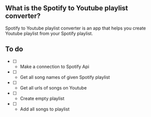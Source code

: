 ## What is the Spotify to Youtube playlist converter?

Spotify to Youtube playlist converter is an app that helps you create Youtube playlist from your Spotify playlist.

## To do

- [ ] - Make a connection to Spotify Api
- [ ] - Get all song names of given Spotify playlist
- [ ] - Get all urls of songs on Youtube
- [ ] - Create empty playlist
- [ ] - Add all songs to playlist
